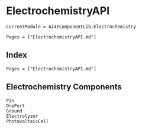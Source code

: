 # ElectrochemistryAPI

```@meta
CurrentModule = Ai4EComponentLib.Electrochemistry
```

```@contents
Pages = ["ElectrochemistryAPI.md"]
```

## Index

```@index
Pages = ["ElectrochemistryAPI.md"]
```

## Electrochemistry Components

```@docs
Pin
OnePort
Ground
Electrolyzer
PhotovoltaicCell
```
